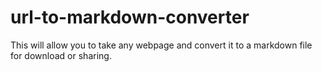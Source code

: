 # url-to-markdown-converter
This will allow you to take any webpage and convert it to a markdown file for download or sharing.
